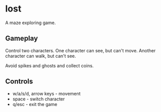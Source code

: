 # lost

A maze exploring game.

## Gameplay
Control two characters. One character can see, but can't move. Another character can walk, but can't see.

Avoid spikes and ghosts and collect coins.

## Controls

- w/a/s/d, arrow keys - movement
- space - switch character
- q/esc - exit the game
